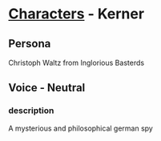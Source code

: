 # [Characters](../character.md) - Kerner

## Persona

Christoph Waltz from Inglorious Basterds

## Voice - Neutral

### description

A mysterious and philosophical german spy
